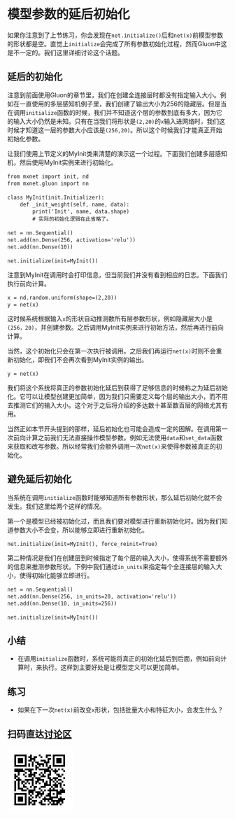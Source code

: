 # 模型参数的延后初始化

如果你注意到了上节练习，你会发现在`net.initialize()`后和`net(x)`前模型参数的形状都是空。直觉上`initialize`会完成了所有参数初始化过程，然而Gluon中这是不一定的。我们这里详细讨论这个话题。

## 延后的初始化

注意到前面使用Gluon的章节里，我们在创建全连接层时都没有指定输入大小。例如在一直使用的多层感知机例子里，我们创建了输出大小为256的隐藏层。但是当在调用`initialize`函数的时候，我们并不知道这个层的参数到底有多大，因为它的输入大小仍然是未知。只有在当我们将形状是`(2,20)`的`x`输入进网络时，我们这时候才知道这一层的参数大小应该是`(256,20)`。所以这个时候我们才能真正开始初始化参数。

让我们使用上节定义的MyInit类来清楚的演示这一个过程。下面我们创建多层感知机，然后使用MyInit实例来进行初始化。

```{.python .input  n=22}
from mxnet import init, nd
from mxnet.gluon import nn

class MyInit(init.Initializer):
    def _init_weight(self, name, data):
        print('Init', name, data.shape)
        # 实际的初始化逻辑在此省略了。

net = nn.Sequential()
net.add(nn.Dense(256, activation='relu'))
net.add(nn.Dense(10))

net.initialize(init=MyInit())
```

注意到MyInit在调用时会打印信息，但当前我们并没有看到相应的日志。下面我们执行前向计算。

```{.python .input  n=25}
x = nd.random.uniform(shape=(2,20))
y = net(x)
```

这时候系统根据输入`x`的形状自动推测数所有层参数形状，例如隐藏层大小是`(256，20)`，并创建参数。之后调用MyInit实例来进行初始方法，然后再进行前向计算。

当然，这个初始化只会在第一次执行被调用。之后我们再运行`net(x)`时则不会重新初始化，即我们不会再次看到MyInit实例的输出。

```{.python .input}
y = net(x)
```

我们将这个系统将真正的参数初始化延后到获得了足够信息的时候称之为延后初始化。它可以让模型创建更加简单，因为我们只需要定义每个层的输出大小，而不用去推测它们的输入大小。这个对于之后将介绍的多达数十甚至数百层的网络尤其有用。

当然正如本节开头提到的那样，延后初始化也可能会造成一定的困解。在调用第一次前向计算之前我们无法直接操作模型参数。例如无法使用`data`和`set_data`函数来获取和改写参数。所以经常我们会额外调用一次`net(x)`来使得参数被真正的初始化。

## 避免延后初始化

当系统在调用`initialize`函数时能够知道所有参数形状，那么延后初始化就不会发生。我们这里给两个这样的情况。

第一个是模型已经被初始化过，而且我们要对模型进行重新初始化时。因为我们知道参数大小不会变，所以能够立即进行重新初始化。

```{.python .input}
net.initialize(init=MyInit(), force_reinit=True)
```

第二种情况是我们在创建层到时候指定了每个层的输入大小，使得系统不需要额外的信息来推测参数形状。下例中我们通过`in_units`来指定每个全连接层的输入大小，使得初始化能够立即进行。

```{.python .input}
net = nn.Sequential()
net.add(nn.Dense(256, in_units=20, activation='relu'))
net.add(nn.Dense(10, in_units=256))

net.initialize(init=MyInit())
```

## 小结

* 在调用`initialize`函数时，系统可能将真正的初始化延后到后面，例如前向计算时，来执行。这样到主要好处是让模型定义可以更加简单。

## 练习

* 如果在下一次`net(x)`前改变`x`形状，包括批量大小和特征大小，会发生什么？

## 扫码直达[讨论区](https://discuss.gluon.ai/t/topic/6320)

![](../img/qr_deferred-init.svg)
